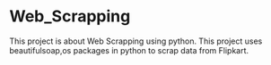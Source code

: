 # Web_Scrapping
This project is about Web Scrapping using python. This project uses beautifulsoap,os packages in python to scrap data from Flipkart.
